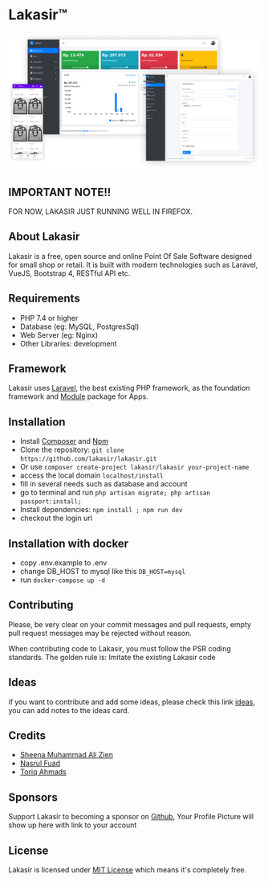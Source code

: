 ﻿# Lakasir™
 ![Lakasir](/lakasir.png)
 
## IMPORTANT NOTE!!
FOR NOW, LAKASIR JUST RUNNING WELL IN FIREFOX.
## About Lakasir

Lakasir is a free, open source and online Point Of Sale Software designed for small shop or retail. It is built with modern technologies such as Laravel, VueJS, Bootstrap 4, RESTful API etc.

## Requirements

* PHP 7.4 or higher
* Database (eg: MySQL, PostgresSql)
* Web Server (eg: Nginx)
* Other Libraries: development

## Framework

Lakasir uses [Laravel](http://laravel.com), the best existing PHP framework, as the foundation framework and [Module](https://github.com/lakasir/lakasir) package for Apps.

## Installation

* Install [Composer](https://getcomposer.org/download) and [Npm](https://nodejs.org/en/download)
* Clone the repository: `git clone https://github.com/lakasir/lakasir.git`
* Or use `composer create-project lakasir/lakasir your-project-name` 
* access the local domain `localhost/install`
* fill in several needs such as database and account
* go to terminal and run `php artisan migrate; php artisan passport:install;`
* Install dependencies: `npm install ; npm run dev`
* checkout the login url

## Installation with docker
* copy .env.example to .env
* change DB_HOST to mysql like this ```DB_HOST=mysql```
* run ```docker-compose up -d```


## Contributing

Please, be very clear on your commit messages and pull requests, empty pull request messages may be rejected without reason.

When contributing code to Lakasir, you must follow the PSR coding standards. The golden rule is: Imitate the existing Lakasir code

## Ideas

if you want to contribute and add some ideas, please check this link [ideas](https://github.com/orgs/lakasir/projects/1), you can add notes to the ideas card.
  
## Credits

* [Sheena Muhammad Ali Zien](https://github.com/sheenazien8)
* [Nasrul Fuad](https://github.com/nasrulfuad) 
* [Toriq Ahmads](https://github.com/toriqahmads)

## Sponsors

Support Lakasir to becoming a sponsor on [Github](https://github.com/lakasir), Your Profile Picture will show up here with link to your account

## License
Lakasir is licensed under [MIT License](https://github.com/lakasir/lakasir/blob/master/LICENSE) which means it's completely free.
